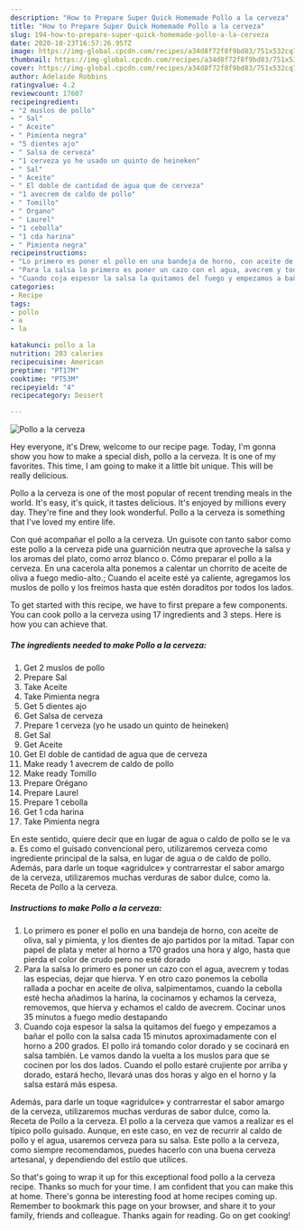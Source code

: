 ```yaml
---
description: "How to Prepare Super Quick Homemade Pollo a la cerveza"
title: "How to Prepare Super Quick Homemade Pollo a la cerveza"
slug: 194-how-to-prepare-super-quick-homemade-pollo-a-la-cerveza
date: 2020-10-23T16:57:26.957Z
image: https://img-global.cpcdn.com/recipes/a34d8f72f8f9bd83/751x532cq70/pollo-a-la-cerveza-foto-principal.jpg
thumbnail: https://img-global.cpcdn.com/recipes/a34d8f72f8f9bd83/751x532cq70/pollo-a-la-cerveza-foto-principal.jpg
cover: https://img-global.cpcdn.com/recipes/a34d8f72f8f9bd83/751x532cq70/pollo-a-la-cerveza-foto-principal.jpg
author: Adelaide Robbins
ratingvalue: 4.2
reviewcount: 17607
recipeingredient:
- "2 muslos de pollo"
- " Sal"
- " Aceite"
- " Pimienta negra"
- "5 dientes ajo"
- " Salsa de cerveza"
- "1 cerveza yo he usado un quinto de heineken"
- " Sal"
- " Aceite"
- " El doble de cantidad de agua que de cerveza"
- "1 avecrem de caldo de pollo"
- " Tomillo"
- " Organo"
- " Laurel"
- "1 cebolla"
- "1 cda harina"
- " Pimienta negra"
recipeinstructions:
- "Lo primero es poner el pollo en una bandeja de horno, con aceite de oliva, sal y pimienta, y los dientes de ajo partidos por la mitad. Tapar con papel de plata y meter al horno a 170 grados una hora y algo, hasta que pierda el color de crudo pero no esté dorado"
- "Para la salsa lo primero es poner un cazo con el agua, avecrem y todas las especias, dejar que hierva. Y en otro cazo ponemos la cebolla rallada a pochar en aceite de oliva, salpimentamos, cuando la cebolla esté hecha añadimos la harina, la cocinamos y echamos la cerveza, removemos, que hierva y echamos el caldo de avecrem. Cocinar unos 35 minutos a fuego medio destapando"
- "Cuando coja espesor la salsa la quitamos del fuego y empezamos a bañar el pollo con la salsa cada 15 minutos aproximadamente con el horno a 200 grados. El pollo irá tomando color dorado y se cocinará en salsa también. Le vamos dando la vuelta a los muslos para que se cocinen por los dos lados. Cuando el pollo estaré crujiente por arriba y dorado, estará hecho, llevará unas dos horas y algo en el horno y la salsa estará más espesa."
categories:
- Recipe
tags:
- pollo
- a
- la

katakunci: pollo a la 
nutrition: 203 calories
recipecuisine: American
preptime: "PT17M"
cooktime: "PT53M"
recipeyield: "4"
recipecategory: Dessert

---
```



![Pollo a la cerveza](https://img-global.cpcdn.com/recipes/a34d8f72f8f9bd83/751x532cq70/pollo-a-la-cerveza-foto-principal.jpg)

Hey everyone, it's Drew, welcome to our recipe page. Today, I'm gonna show you how to make a special dish, pollo a la cerveza. It is one of my favorites. This time, I am going to make it a little bit unique. This will be really delicious.

Pollo a la cerveza is one of the most popular of recent trending meals in the world. It's easy, it's quick, it tastes delicious. It's enjoyed by millions every day. They're fine and they look wonderful. Pollo a la cerveza is something that I've loved my entire life.

Con qué acompañar el pollo a la cerveza. Un guisote con tanto sabor como este pollo a la cerveza pide una guarnición neutra que aproveche la salsa y los aromas del plato, como arroz blanco o. Cómo preparar el pollo a la cerveza. En una cacerola alta ponemos a calentar un chorrito de aceite de oliva a fuego medio-alto.; Cuando el aceite esté ya caliente, agregamos los muslos de pollo y los freímos hasta que estén doraditos por todos los lados.


To get started with this recipe, we have to first prepare a few components. You can cook pollo a la cerveza using 17 ingredients and 3 steps. Here is how you can achieve that.

<!--inarticleads1-->

##### The ingredients needed to make Pollo a la cerveza:

1. Get 2 muslos de pollo
1. Prepare  Sal
1. Take  Aceite
1. Take  Pimienta negra
1. Get 5 dientes ajo
1. Get  Salsa de cerveza
1. Prepare 1 cerveza (yo he usado un quinto de heineken)
1. Get  Sal
1. Get  Aceite
1. Get  El doble de cantidad de agua que de cerveza
1. Make ready 1 avecrem de caldo de pollo
1. Make ready  Tomillo
1. Prepare  Orégano
1. Prepare  Laurel
1. Prepare 1 cebolla
1. Get 1 cda harina
1. Take  Pimienta negra


En este sentido, quiere decir que en lugar de agua o caldo de pollo se le va a. Es como el guisado convencional pero, utilizaremos cerveza como ingrediente principal de la salsa, en lugar de agua o de caldo de pollo. Además, para darle un toque «agridulce» y contrarrestar el sabor amargo de la cerveza, utilizaremos muchas verduras de sabor dulce, como la. Receta de Pollo a la cerveza. 

<!--inarticleads2-->

##### Instructions to make Pollo a la cerveza:

1. Lo primero es poner el pollo en una bandeja de horno, con aceite de oliva, sal y pimienta, y los dientes de ajo partidos por la mitad. Tapar con papel de plata y meter al horno a 170 grados una hora y algo, hasta que pierda el color de crudo pero no esté dorado
1. Para la salsa lo primero es poner un cazo con el agua, avecrem y todas las especias, dejar que hierva. Y en otro cazo ponemos la cebolla rallada a pochar en aceite de oliva, salpimentamos, cuando la cebolla esté hecha añadimos la harina, la cocinamos y echamos la cerveza, removemos, que hierva y echamos el caldo de avecrem. Cocinar unos 35 minutos a fuego medio destapando
1. Cuando coja espesor la salsa la quitamos del fuego y empezamos a bañar el pollo con la salsa cada 15 minutos aproximadamente con el horno a 200 grados. El pollo irá tomando color dorado y se cocinará en salsa también. Le vamos dando la vuelta a los muslos para que se cocinen por los dos lados. Cuando el pollo estaré crujiente por arriba y dorado, estará hecho, llevará unas dos horas y algo en el horno y la salsa estará más espesa.


Además, para darle un toque «agridulce» y contrarrestar el sabor amargo de la cerveza, utilizaremos muchas verduras de sabor dulce, como la. Receta de Pollo a la cerveza. El pollo a la cerveza que vamos a realizar es el típico pollo guisado. Aunque, en este caso, en vez de recurrir al caldo de pollo y el agua, usaremos cerveza para su salsa. Este pollo a la cerveza, como siempre recomendamos, puedes hacerlo con una buena cerveza artesanal, y dependiendo del estilo que utilices. 

So that's going to wrap it up for this exceptional food pollo a la cerveza recipe. Thanks so much for your time. I am confident that you can make this at home. There's gonna be interesting food at home recipes coming up. Remember to bookmark this page on your browser, and share it to your family, friends and colleague. Thanks again for reading. Go on get cooking!
